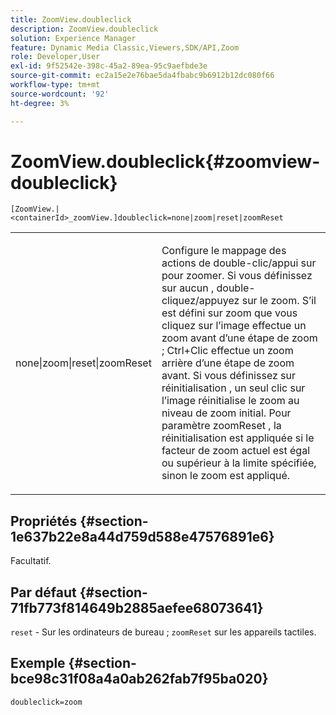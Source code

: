 ```yaml
---
title: ZoomView.doubleclick
description: ZoomView.doubleclick
solution: Experience Manager
feature: Dynamic Media Classic,Viewers,SDK/API,Zoom
role: Developer,User
exl-id: 9f52542e-398c-45a2-89ea-95c9aefbde3e
source-git-commit: ec2a15e2e76bae5da4fbabc9b6912b12dc080f66
workflow-type: tm+mt
source-wordcount: '92'
ht-degree: 3%

---
```


# ZoomView.doubleclick{#zoomview-doubleclick}

`[ZoomView.|<containerId>_zoomView.]doubleclick=none|zoom|reset|zoomReset`

<table id="table_E314540D347D47699C04EB80D20C0721"> 
 <tbody> 
  <tr> 
   <td colname="col1"> <p> <span class="codeph"> none|zoom|reset|zoomReset </span> </p> </td> 
   <td colname="col2"> <p> Configure le mappage des actions de double-clic/appui sur pour zoomer. Si vous définissez sur <span class="codeph"> aucun </span>, double-cliquez/appuyez sur le zoom. S’il est défini sur <span class="codeph"> zoom </span> que vous cliquez sur l’image effectue un zoom avant d’une étape de zoom ; Ctrl+Clic effectue un zoom arrière d’une étape de zoom avant. Si vous définissez sur <span class="codeph"> réinitialisation </span>, un seul clic sur l’image réinitialise le zoom au niveau de zoom initial. Pour <span class="codeph"> paramètre zoomReset </span>, la réinitialisation est appliquée si le facteur de zoom actuel est égal ou supérieur à la limite spécifiée, sinon le zoom est appliqué. </p> </td> 
  </tr> 
 </tbody> 
</table>

## Propriétés {#section-1e637b22e8a44d759d588e47576891e6}

Facultatif.

## Par défaut {#section-71fb773f814649b2885aefee68073641}

`reset` - Sur les ordinateurs de bureau ; `zoomReset` sur les appareils tactiles.

## Exemple {#section-bce98c31f08a4a0ab262fab7f95ba020}

`doubleclick=zoom`
